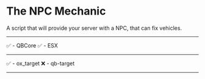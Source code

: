 # The NPC Mechanic

A script that will provide your server with a NPC, that can fix vehicles.
_____________

✅️ - QBCore
✅️ - ESX

_____________

✅️ - ox_target
❌️ - qb-target

_____________
